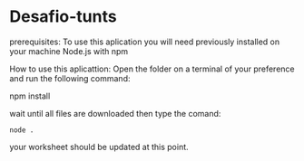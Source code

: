 # Desafio-tunts

prerequisites:
To use this aplication you will need previously installed on your machine Node.js with npm

How to use this aplicattion:
Open the folder on a terminal of your preference and run the following command:

   npm install
 
 wait until all files are downloaded then type the comand:
 
    node .
    
 your worksheet should be updated at this point.
